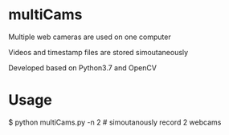 # multiCams

Multiple web cameras are used on one computer

Videos and timestamp files are stored simoutaneously

Developed based on Python3.7 and OpenCV


# Usage
$ python multiCams.py -n 2 # simoutanously record 2 webcams
